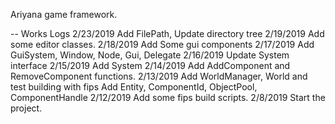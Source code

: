 Ariyana game framework.

-- Works Logs
2/23/2019 Add FilePath, Update directory tree
2/19/2019 Add some editor classes.
2/18/2019 Add Some gui components
2/17/2019 Add GuiSystem, Window, Node, Gui, Delegate
2/16/2019 Update System interface
2/15/2019 Add System
2/14/2019 Add AddComponent and RemoveComponent functions.
2/13/2019 Add WorldManager, World and test building with fips
		  Add Entity, ComponentId, ObjectPool, ComponentHandle
2/12/2019 Add some fips build scripts.
2/8/2019 Start the project.